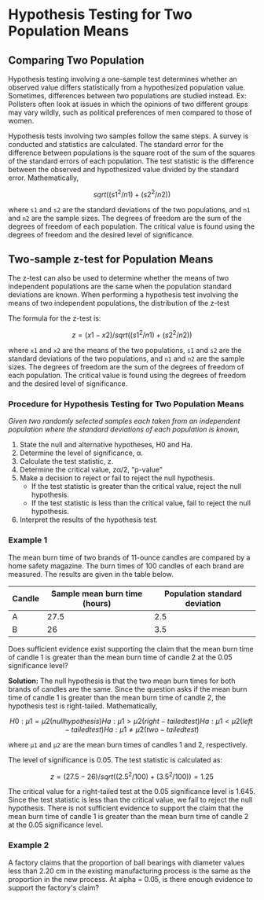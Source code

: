 # Hypothesis Testing for Two Population Means

## Comparing Two Population

Hypothesis testing involving a one-sample test determines whether an observed value differs statistically from a hypothesized population value. Sometimes, differences between two populations are studied instead. Ex: Pollsters often look at issues in which the opinions of two different groups may vary wildly, such as political preferences of men compared to those of women.

Hypothesis tests involving two samples follow the same steps. A survey is conducted and statistics are calculated. The standard error for the difference between populations is the square root of the sum of the squares of the standard errors of each population. The test statistic is the difference between the observed and hypothesized value divided by the standard error. Mathematically,

```math
sqrt((s1^2/n1) + (s2^2/n2))
```

where `s1` and `s2` are the standard deviations of the two populations, and `n1` and `n2` are the sample sizes. The degrees of freedom are the sum of the degrees of freedom of each population. The critical value is found using the degrees of freedom and the desired level of significance.

## Two-sample z-test for Population Means

The z-test can also be used to determine whether the means of two independent populations are the same when the population standard deviations are known. When performing a hypothesis test involving the means of two independent populations, the distribution of the z-test

The formula for the z-test is:

```math
z = (x1 - x2) / sqrt((s1^2/n1) + (s2^2/n2))
```

where `x1` and `x2` are the means of the two populations, `s1` and `s2` are the standard deviations of the two populations, and `n1` and `n2` are the sample sizes. The degrees of freedom are the sum of the degrees of freedom of each population. The critical value is found using the degrees of freedom and the desired level of significance.

### Procedure for Hypothesis Testing for Two Population Means

*Given two randomly selected samples each taken from an independent population where the standard deviations of each population is known,*

1. State the null and alternative hypotheses, H0 and Ha.
2. Determine the level of significance, α.
3. Calculate the test statistic, z.
4. Determine the critical value, zα/2, "p-value"
5. Make a decision to reject or fail to reject the null hypothesis.
    - If the test statistic is greater than the critical value, reject the null hypothesis.
    - If the test statistic is less than the critical value, fail to reject the null hypothesis.
6. Interpret the results of the hypothesis test.

### Example 1

The mean burn time of two brands of 11-ounce candles are compared by a home safety magazine. The burn times of 100 candles of each brand are measured. The results are given in the table below.

| Candle | Sample mean burn time (hours) | Population standard deviation |
|--------|-------------------------------|-------------------------------|
| A      | 27.5                          | 2.5                           |
| B      | 26                            | 3.5                           |

Does sufficient evidence exist supporting the claim that the mean burn time of candle 1 is greater than the mean burn time of candle 2 at the 0.05 significance level?

**Solution:**
The null hypothesis is that the two mean burn times for both brands of candles are the same. Since the question asks if the mean burn time of candle 1 is greater than the mean burn time of candle 2, the hypothesis test is right-tailed. Mathematically,

```math
H0: μ1 = μ2 (null hypothesis)
Ha: μ1 > μ2 (right-tailed test)
Ha: μ1 < μ2 (left-tailed test)
Ha: μ1 ≠ μ2 (two-tailed test)
```

where `μ1` and `μ2` are the mean burn times of candles 1 and 2, respectively.

The level of significance is 0.05. The test statistic is calculated as:

```math
z = (27.5 - 26) / sqrt((2.5^2/100) + (3.5^2/100)) = 1.25
```

The critical value for a right-tailed test at the 0.05 significance level is 1.645. Since the test statistic is less than the critical value, we fail to reject the null hypothesis. There is not sufficient evidence to support the claim that the mean burn time of candle 1 is greater than the mean burn time of candle 2 at the 0.05 significance level.

### Example 2

A factory claims that the proportion of ball bearings with diameter values less than 2.20 cm in the existing manufacturing process is the same as the proportion in the new process. At alpha = 0.05, is there enough evidence to support the factory's claim?

